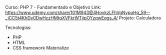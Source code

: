 Curso: PHP 7 - Fundamentado e Objetivo
Link: https://www.udemy.com/share/101M943@4HoykzLFhVgNypuHq_59--_jCC5t4KhDv0DwHczHMtqXVFkrWTiipOYzqwEqgs_4/
Projeto: Calculadora

Tecnologias:
- PHP
- HTML
- CSS framework Materialize